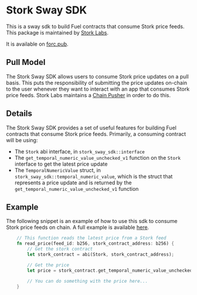 # Stork Sway SDK

This is a sway sdk to build Fuel contracts that consume Stork price feeds. This package is maintained by [Stork Labs](https://stork.network).

It is available on [forc.pub](https://forc.pub/package/stork_sway_sdk).

## Pull Model 

The Stork Sway SDK allows users to consume Stork price updates on a pull basis. This puts the responsibility of submitting the price updates on-chain to the user whenever they want to interact with an app that consumes Stork price feeds. Stork Labs maintains a [Chain Pusher](https://github.com/stork-oracle/stork-external/tree/main/apps/chain_pusher/README.md) in order to do this.

## Details

The Stork Sway SDK provides a set of useful features for building Fuel contracts that consume Stork price feeds. Primarily, a consuming contract will be using:

- The `Stork` abi interface, in `stork_sway_sdk::interface`
- The `get_temporal_numeric_value_unchecked_v1` function on the `Stork` interface to get the latest price update
- The `TemporalNumericValue` struct, in `stork_sway_sdk::temporal_numeric_value`, which is the struct that represents a price update and is returned by the `get_temporal_numeric_value_unchecked_v1` function

## Example 

The following snippet is an example of how to use this sdk to consume Stork price feeds on chain. A full example is available [here](https://github.com/Stork-Oracle/stork-external/tree/main/chains/fuel/examples).

```rust
    // This function reads the latest price from a Stork feed
    fn read_price(feed_id: b256, stork_contract_address: b256) {
        // Get the stork contract
        let stork_contract = abi(Stork, stork_contract_address);

        // Get the price
        let price = stork_contract.get_temporal_numeric_value_unchecked_v1(feed_id);

        // You can do something with the price here...
    }
```
